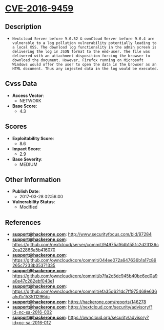
# [CVE-2016-9459](https://cve.mitre.org/cgi-bin/cvename.cgi?name=CVE-2016-9459)

## Description

- `Nextcloud Server before 9.0.52 & ownCloud Server before 9.0.4 are vulnerable to a log pollution vulnerability potentially leading to a local XSS. The download log functionality in the admin screen is delivering the log in JSON format to the end-user. The file was delivered with an attachment disposition forcing the browser to download the document. However, Firefox running on Microsoft Windows would offer the user to open the data in the browser as an HTML document. Thus any injected data in the log would be executed.`

## Cvss Data

- **Access Vector**:
  - NETWORK
- **Base Score**:
  - 4.3

## Scores

- **Exploitability Score**:
  - 8.6
- **Impact Score**:
  - 2.9
- **Base Severity**:
  - MEDIUM

## Other Information

- **Publish Date**:
  - 2017-03-28 02:59:00
- **Vulnerability Status**:
  - Modified

## References

- **support@hackerone.com**: http://www.securityfocus.com/bid/97284
- **support@hackerone.com**: https://github.com/nextcloud/server/commit/94975af6db1551c2d23136c2ea22866a5b416070
- **support@hackerone.com**: https://github.com/owncloud/core/commit/044ee072a647636b1a17c89265c7233b35371335
- **support@hackerone.com**: https://github.com/owncloud/core/commit/b7fa2c5dc945b40bc6ed0a9a0e47c282ebf043e1
- **support@hackerone.com**: https://github.com/owncloud/core/commit/efa35d621dc7ff975468e636a5d1c153511296dc
- **support@hackerone.com**: https://hackerone.com/reports/146278
- **support@hackerone.com**: https://nextcloud.com/security/advisory/?id=nc-sa-2016-002
- **support@hackerone.com**: https://owncloud.org/security/advisory?id=oc-sa-2016-012
